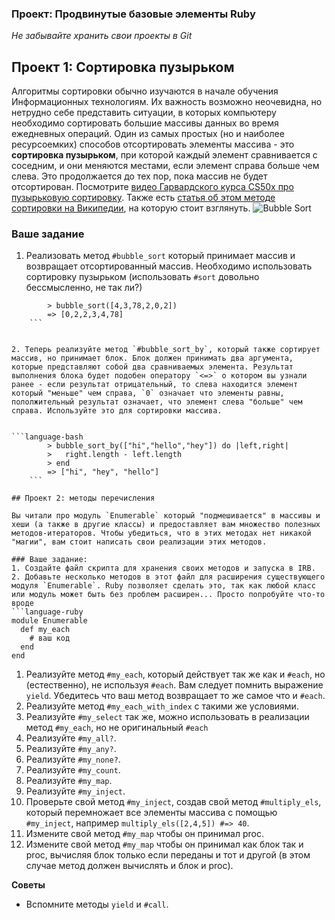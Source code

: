 ### Проект: Продвинутые базовые элементы Ruby
<!-- *Estimated Time: 4-8 hrs* -->

*Не забывайте хранить свои проекты в Git*

## Проект 1: Сортировка пузырьком

Алгоритмы сортировки обычно изучаются в начале обучения Информационных технологиям. Их важность возможно неочевидна, но нетрудно себе представить ситуации, в которых компьютеру необходимо сортировать большие массивы данных во время ежедневных операций.
Один из самых простых (но и наиболее ресурсоемких) способов отсортировать элементы массива - это **сортировка пузырьком**, при которой каждый элемент сравнивается с соседним, и они меняются местами, если элемент справа больше чем слева. Это продолжается до тех пор, пока массив не будет отсортирован.
Посмотрите [видео Гарвардского курса CS50x про пузырьковую сортировку](http://cs50.tv/2012/fall/shorts/bubble_sort/bubble_sort-720p.mp4).
Также есть [статья об этом методе сортировки на Википедии](https://ru.wikipedia.org/wiki/Сортировка_пузырьком), на которую стоит взглянуть.
![Bubble Sort](http://upload.wikimedia.org/wikipedia/commons/c/c8/Bubble-sort-example-300px.gif)

### Ваше задание

1. Реализовать метод `#bubble_sort` который принимает массив и возвращает отсортированный массив. Необходимо использовать сортировку пузырьком (использовать `#sort` довольно бессмысленно, не так ли?)

```language-ruby
        > bubble_sort([4,3,78,2,0,2])
        => [0,2,2,3,4,78]
    ```


2. Теперь реализуйте метод `#bubble_sort_by`, который также сортирует массив, но принимает блок. Блок должен принимать два аргумента, которые представляют собой два сравниваемых элемента. Результат выполнения блока будет подобен оператору `<=>` о котором вы узнали ранее - если результат отрицательный, то слева находится элемент который "меньше" чем справа, `0` означает что элементы равны, пололжительный результат означает, что элемент слева "больше" чем справа. Используйте это для сортировки массива.


```language-bash
        > bubble_sort_by(["hi","hello","hey"]) do |left,right|
        >   right.length - left.length
        > end
        => ["hi", "hey", "hello"]
    ```
    
## Проект 2: методы перечисления

Вы читали про модуль `Enumerable` который "подмешивается" в массивы и хеши (а также в другие классы) и предоставляет вам множество полезных методов-итераторов. Чтобы убедиться, что в этих методах нет никакой "магии", вам стоит написать свои реализации этих методов.

### Ваше задание:
1. Создайте файл скрипта для хранения своих методов и запуска в IRB.
2. Добавьте несколько методов в этот файл для расширения существующего модуля `Enumerable`. Ruby позволяет сделать это, так как любой класс или модуль может быть без проблем расширен... Просто попробуйте что-то вроде
```language-ruby
module Enumerable
  def my_each
    # ваш код
  end
end
```

1. Реализуйте метод `#my_each`, который действует так же как и `#each`, но (естественно), не используя `#each`. Вам следует помнить выражение `yield`. Убедитесь что ваш метод возвращает то же самое что и `#each`.
2. Реализуйте метод `#my_each_with_index` с такими же условиями.
3. Реализуйте `#my_select` так же, можно использовать в реализации метод `#my_each`, но не оригинальный `#each`
4. Реализуйте `#my_all?`.
5. Реализуйте `#my_any?`.
6. Реализуйте `#my_none?`.
7. Реализуйте `#my_count`.
8. Реализуйте `#my_map`.
9. Реализуйте `#my_inject`.
10. Проверьте свой метод `#my_inject`, создав свой метод `#multiply_els`, который перемножает все элементы массива с помощью `#my_inject`, например `multiply_els([2,4,5]) #=> 40`.
11. Измените свой метод `#my_map` чтобы он принимал proc.
12. Измените свой метод `#my_map` чтобы он принимал как блок так и proc, вычисляя блок только если переданы и тот и другой (в этом случае метод должен вычислять и блок и proc). 

**Советы**

* Вспомните методы `yield` и `#call`.
